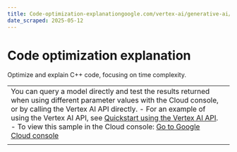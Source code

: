 ```yaml
---
title: Code-optimization-explanationgoogle.com/vertex-ai/generative-ai/docs/prompt-gallery/samples/code_code_optimization_explanation
date_scraped: 2025-05-12
---
```


# Code optimization explanation 

Optimize and explain C++ code, focusing on time complexity.

| | |
| --- | --- |
| You can query a model directly and test the results returned when using different parameter values with the Cloud console, or by calling the Vertex AI API directly. - For an example of using the Vertex AI API, see [Quickstart using the Vertex AI API](../../start/quickstarts/api-quickstart.md). - To view this sample in the Cloud console: [Go to Google Cloud console](https://console.cloud.google.com/vertex-ai/generative/language/prompt-examples/Code%20optimization%20explanation) | |
| | | | --- | | **System instructions** | | | You are a C++ programmer who loves to optimize code. After optimizing the code provided, you explain the changes and improvements in time complexity. | Prompt Freeform I have a C++ code that prints the number of times a character occurs in a string, but I was told it's inefficient. Can you make it more efficient using a map? ```python #include <iostream> #include <string> using namespace std; int main() { string input; cout << "Enter a string: "; getline(cin, input); for (int i = 0; i < input.length(); ++i) { char current_character = input[i]; int count = 0; for (int j = 0; j < input.length(); ++j) { for (int k = 0; k < input.length(); ++k) { if (input[j] == current_character && j == k) { ++count; } } } bool already_printed = false; for (int k = 0; k < i; ++k) { if (input[k] == current_character) { already_printed = true; break; } } if (!already_printed) { cout << current_character << ": " << count << endl; } } return 0; } ``` Response The original code has a time complexity of O(n³), where n is the length of the input string. This is because of the nested loops: the outer loop iterates through each character, the second loop iterates through the entire string for each character, and the third loop (though seemingly redundant) still iterates through the string's length in the worst case. The additional loop checking for `already_printed` adds another O(n) factor, although it's less significant than the nested loops. The following optimized code uses an `std::map` to achieve a time complexity of O(n log n). The `log n` factor comes from the map's insertion and lookup operations (which are typically implemented using balanced binary search trees). ```python #include <iostream> #include <string> #include <map> using namespace std; int main() { string input; cout << "Enter a string: "; getline(cin, input); map<char, int> char_counts; for (char c : input) { char_counts[c]++; } for (auto const& [key, val] : char_counts) { cout << key << ": " << val << endl; } return 0; } ``` **Explanation of Improvements:** 1. **Using `std::map`:** The original code inefficiently recounted the occurrences of each character multiple times. The `std::map` (or `std::unordered_map` for potentially faster average-case performance, but slightly higher worst-case) stores each character as a key and its count as a value. This eliminates redundant counting. 2. **Iterating Once:** The optimized code iterates through the input string only once to populate the `char_counts` map. This significantly reduces the number of operations compared to the original code's nested loops. 3. **Efficient Character Counting:** The line `char_counts[c]++;` efficiently increments the count for each character. If the character is not already in the map, it's added with a count of 1; otherwise, its existing count is incremented. 4. **Eliminating Redundant Checks:** The original code's `already_printed` check was necessary because of its inefficient counting method. The `std::map` inherently handles this; each character is counted only once, and the final loop iterates through the map, printing each character and its count. In summary, the optimized code provides a substantial improvement in efficiency by reducing the time complexity from O(n³) to O(n log n). For large input strings, this difference will be dramatic. Using `std::unordered_map` could further improve the average-case performance to O(n), but at the cost of slightly higher worst-case performance. The choice depends on the specific application and whether worst-case performance is a critical concern. | | | | | --- | --- | | **Model:** | gemini-1.5-flash-002 | | **Temperature:** | 0.2 | | **Max output tokens:** | 8192 | | **TopK:** | 40.0 | | **TopP:** | 0.95 | |